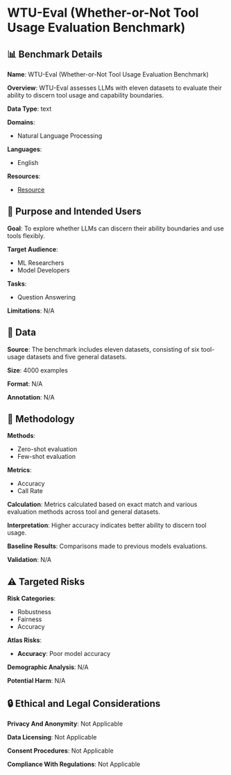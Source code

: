 # WTU-Eval (Whether-or-Not Tool Usage Evaluation Benchmark)

## 📊 Benchmark Details

**Name**: WTU-Eval (Whether-or-Not Tool Usage Evaluation Benchmark)

**Overview**: WTU-Eval assesses LLMs with eleven datasets to evaluate their ability to discern tool usage and capability boundaries.

**Data Type**: text

**Domains**:
- Natural Language Processing

**Languages**:
- English

**Resources**:
- [Resource](N/A)

## 🎯 Purpose and Intended Users

**Goal**: To explore whether LLMs can discern their ability boundaries and use tools flexibly.

**Target Audience**:
- ML Researchers
- Model Developers

**Tasks**:
- Question Answering

**Limitations**: N/A

## 💾 Data

**Source**: The benchmark includes eleven datasets, consisting of six tool-usage datasets and five general datasets.

**Size**: 4000 examples

**Format**: N/A

**Annotation**: N/A

## 🔬 Methodology

**Methods**:
- Zero-shot evaluation
- Few-shot evaluation

**Metrics**:
- Accuracy
- Call Rate

**Calculation**: Metrics calculated based on exact match and various evaluation methods across tool and general datasets.

**Interpretation**: Higher accuracy indicates better ability to discern tool usage.

**Baseline Results**: Comparisons made to previous models evaluations.

**Validation**: N/A

## ⚠️ Targeted Risks

**Risk Categories**:
- Robustness
- Fairness
- Accuracy

**Atlas Risks**:
- **Accuracy**: Poor model accuracy

**Demographic Analysis**: N/A

**Potential Harm**: N/A

## 🔒 Ethical and Legal Considerations

**Privacy And Anonymity**: Not Applicable

**Data Licensing**: Not Applicable

**Consent Procedures**: Not Applicable

**Compliance With Regulations**: Not Applicable
